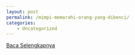 ```yaml
---
layout: post
permalink: /mimpi-memarahi-orang-yang-dibenci/
categories:
    - Uncategorized
---
```


[Baca Selengkapnya](/08)